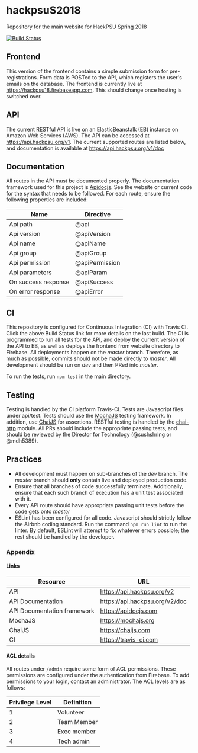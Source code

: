 # hackpsuS2018
Repository for the main website for HackPSU Spring 2018

[![Build Status](https://travis-ci.org/Hack-PSU/frontend.svg?token=rXBswytuwgwFX9F967pp&branch=master)](https://travis-ci.org/Hack-PSU/frontend.svg)
## Frontend

This version of the frontend contains a simple submission form for pre-registrations. Form data is POSTed to the API, which registers the user's emails on the database. The frontend is currently live at https://hackpsu18.firebaseapp.com. This should change once hosting is switched over.

## API

The current RESTful API is live on an ElasticBeanstalk (EB) instance on Amazon Web Services (AWS). The API can be accessed at https://api.hackpsu.org/v1. The current supported routes are listed below, and documentation is available at https://api.hackpsu.org/v1/doc

## Documentation

All routes in the API must be documented properly. The documentation framework used for this project is [Apidocjs](https://apidocjs.com). See the website or current code for the syntax that needs to be followed. For each route, ensure 
the following properties are included:

Name | Directive
------------ | -------------
Api path | @api
Api version | @apiVersion
Api name | @apiName
Api group | @apiGroup
Api permission | @apiPermission
Api parameters | @apiParam
On success response | @apiSuccess
On error response | @apiError 



## CI

This repository is configured for Continuous Integration (CI) with Travis CI. Click the above Build Status link for more details on the last build. 
The CI is programmed to run all tests for the API, and deploy the current version of the API to EB, as well as deploys the frontend from website directory to Firebase.
All deployments happen on the _master_ branch. Therefore, as much as possible, commits should not be made directly to _master_. All development should be run on _dev_
and then PRed into _master_. 

To run the tests, run `npm test` in the main directory.

## Testing

Testing is handled by the CI platform Travis-CI. Tests are Javascript files under api/test. Tests should use the [MochaJS](http://Mochajs.org) testing framework. In addition, use 
[ChaiJS](http://chaijs.com) for assertions. RESTful testing is handled by the [chai-http](http://chaijs.com/plugins/chai-http/) module.
All PRs should include the appropriate passing tests, and should be reviewed by the Director for Technology (@sushshring or @mdh5389).


## Practices
- All development must happen on sub-branches of the _dev_ branch. The _master_ branch should **only** contain live and deployed production code.
- Ensure that all branches of code successfully terminate. Additionally, ensure that each such branch of execution has a unit test associated with it.
- Every API route should have appropriate passing unit tests before the code gets onto _master_
- ESLint has been configured for all code. Javascript should strictly follow the Airbnb coding standard. Run the command `npm run lint` to run the linter. 
By default, ESLint will attempt to fix whatever errors possible; the rest should be handled by the developer.


### Appendix

#### Links
Resource | URL
------------ | -------------
 API | https://api.hackpsu.org/v2
 API Documentation | https://api.hackpsu.org/v2/doc
 API Documentation framework | https://apidocjs.com
 MochaJS | https://mochajs.org
 ChaiJS | https://chaijs.com
 CI | https://travis-ci.com
 
 #### ACL details
 All routes under ```/admin``` require some form of ACL permissions. These permissions are configured
 under the authentication from Firebase. To add permissions to your login, contact an administrator.
 The ACL levels are as follows:
 
 Privilege Level | Definition
 ------------ | -------------
 1 | Volunteer
 2 | Team Member
 3 | Exec member
 4 | Tech admin


 
  

